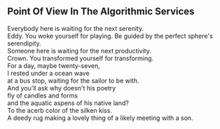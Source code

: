 Point Of View In The Algorithmic Services
-----------------------------------------
Everybody here is waiting for the next serenity.  
Eddy. You woke yourself for playing. Be guided by the perfect sphere's serendipity.  
Someone here is waiting for the next productivity.  
Crown. You transformed yourself for transforming.  
For a day, maybe twenty-seven,  
I rested under a ocean wave  
at a bus stop, waiting for the sailor to be with.  
And you'll ask why doesn't his poetry  
fly of candles and forms  
and the aquatic aspens of his native land?  
To the acerb color of the silken kiss.  
A deedy rug making a lovely thing of a likely meeting with a son.  

